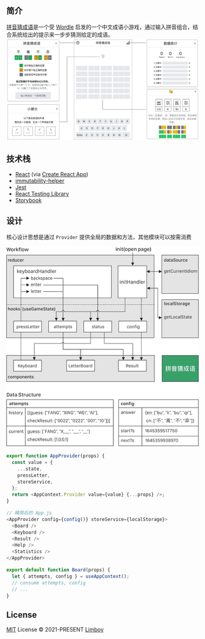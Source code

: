 ## 简介

[拼音猜成语](https://pinyincaichengyu.com)是一个受 [Wordle](https://www.nytimes.com/games/wordle/index.html) 启发的一个中文成语小游戏，通过输入拼音组合，结合系统给出的提示来一步步猜测给定的成语。
![](design/components.jpg)

## 技术栈

- [React](https://reactjs.org) (via [Create React App](https://create-react-app.dev/))
- [immutability-helper](https://github.com/kolodny/immutability-helper)
- [Jest](https://jestjs.io/)
- [React Testing Library](https://testing-library.com/docs/react-testing-library/intro/)
- [Storybook](https://storybook.js.org/)

## 设计

核心设计思想是通过 `Provider` 提供全局的数据和方法，其他模块可以按需消费

![](design/workflow.jpg)

```js
export function AppProvider(props) {
  const value = {
    ...state,
    pressLetter,
    storeService,
  };
  return <AppContext.Provider value={value} {...props} />;
}
```

```js
// 精简后的 App.js
<AppProvider config={config()} storeService={localStorage}>
  <Board />
  <Keyboard />
  <Result />
  <Help />
  <Statistics />
</AppProvider>
```

```js
export default function Board(props) {
  let { attempts, config } = useAppContext();
  // consume attempts, config
  // ...
}
```

## License

[MIT](LICENSE) License © 2021-PRESENT [Limboy](https://github.com/limboy)
